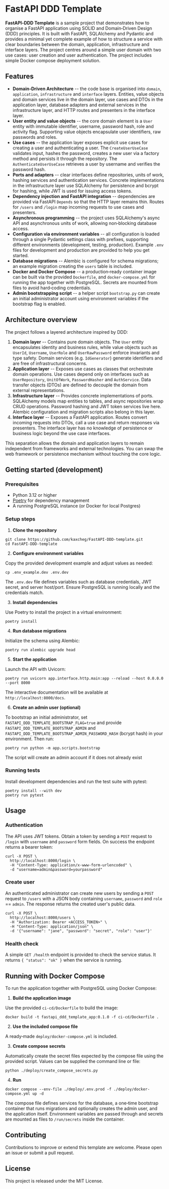 # FastAPI DDD Template

**FastAPI‑DDD Template** is a sample project that demonstrates how to
organise a FastAPI application using SOLID and Domain‑Driven Design (DDD)
principles. It is built with FastAPI, SQLAlchemy and Pydantic and
provides a minimal yet complete example of how to structure a service
with clear boundaries between the domain, application, infrastructure
and interface layers. The project centres around a simple user domain
with two use cases: user creation and user authentication. The project 
includes simple Docker compose deployment solution.

## Features

-   **Domain‑Driven Architecture** -- the code base is organised into
    `domain`, `application`, `infrastructure` and `interface` layers.
    Entities, value objects and domain services live in the domain
    layer, use cases and DTOs in the application layer, database
    adapters and external services in the infrastructure layer, and HTTP
    routes and presenters in the interface layer.
-   **User entity and value objects** -- the core domain element is a
    `User` entity with immutable identifier, username, password hash,
    role and activity flag.
    Supporting value objects encapsulate user identifiers, raw passwords
    and roles.
-   **Use cases** -- the application layer exposes explicit use cases
    for creating a user and authenticating a user. The
    `CreateUserUseCase` validates input, hashes the password, creates a
    new user via a factory method and persists it through the repository.
    The `AuthenticateUserUseCase` retrieves a user by username and
    verifies the password hash.
-   **Ports and adapters** -- clear interfaces define repositories,
    units of work, hashing services and authentication services.
    Concrete implementations in the infrastructure layer use SQLAlchemy
    for persistence and bcrypt for hashing, while JWT is used for
    issuing access tokens.
-   **Dependency injection and FastAPI integration** -- dependencies are
    provided via FastAPI `Depends` so that the HTTP layer remains thin.
    Routes for `/users` and `/login` map incoming requests to use cases
    and presenters.
-   **Asynchronous programming** -- the project uses SQLAlchemy's async
    API and asynchronous units of work, allowing non‑blocking database
    access.
-   **Configuration via environment variables** -- all configuration is
    loaded through a single Pydantic settings class with prefixes,
    supporting different environments (development, testing, production).
    Example `.env` files for development and production are provided to
    help you get started.
-   **Database migrations** -- Alembic is configured for schema
    migrations; an example migration creating the `users` table is
    included.
-   **Docker and Docker Compose** -- a production‑ready container image
    can be built via the provided `Dockerfile`, and `docker‑compose.yml` for running
    the app together with PostgreSQL. Secrets are mounted from files to
    avoid hard‑coding credentials.
-   **Admin bootstrapping script** -- a helper script `bootstrap.py`
    can create an initial administrator account using environment
    variables if the bootstrap flag is enabled.

## Architecture overview

The project follows a layered architecture inspired by DDD:

1.  **Domain layer** -- Contains pure domain objects. The `User` entity
    encapsulates identity and business rules, while value objects such
    as `UserId`, `Username`, `UserRole` and `UserRawPassword` enforce
    invariants and type safety. Domain services (e.g. `IdGenerator`)
    generate identifiers and are free of infrastructural concerns.
2.  **Application layer** -- Exposes use cases as classes that
    orchestrate domain operations. Use cases depend only on interfaces
    such as `UserRepository`, `UnitOfWork`, `PasswordHasher` and
    `AuthService`. Data transfer objects (DTOs) are defined to decouple
    the domain from external representations.
3.  **Infrastructure layer** -- Provides concrete implementations of
    ports. SQLAlchemy models map entities to tables, and async
    repositories wrap CRUD operations. Password hashing and JWT token
    services live here. Alembic configuration and migration scripts also
    belong in this layer.
4.  **Interface layer** -- Exposes a FastAPI application. Routes convert
    incoming requests into DTOs, call a use case and return responses
    via presenters. The interface layer has no knowledge of persistence
    or business logic beyond the use case interfaces.

This separation allows the domain and application layers to remain
independent from frameworks and external technologies. You can swap the
web framework or persistence mechanism without touching the core logic.

## Getting started (development)

### Prerequisites

-   Python 3.12 or higher
-   [Poetry](https://python-poetry.org/) for dependency management
-   A running PostgreSQL instance (or Docker for local Postgres)

### Setup steps

1.  **Clone the repository**

```
git clone https://github.com/kaxcheg/FastAPI-DDD-template.git
cd FastAPI-DDD-template
```

2.  **Configure environment variables**

Copy the provided development example and adjust values as needed:

```
cp .env_example.dev .env.dev
```

The `.env.dev` file defines variables such as database credentials, JWT
secret, and server host/port.
Ensure PostgreSQL is running locally and the credentials match.

3.  **Install dependencies**

Use Poetry to install the project in a virtual environment:

```
poetry install
```

4.  **Run database migrations**

Initialize the schema using Alembic:

```
poetry run alembic upgrade head
```

5.  **Start the application**

Launch the API with Uvicorn:

```
poetry run uvicorn app.interface.http.main:app --reload --host 0.0.0.0 --port 8000
```

The interactive documentation will be available at
`http://localhost:8000/docs`.

6.  **Create an admin user (optional)**

To bootstrap an initial administrator, set `FASTAPI_DDD_TEMPLATE_BOOTSTRAP_FLAG=true`
and provide `FASTAPI_DDD_TEMPLATE_BOOTSTRAP_ADMIN` and `FASTAPI_DDD_TEMPLATE_BOOTSTRAP_ADMIN_PASSWORD_HASH` (bcrypt hash) in
your environment. Then run:

```
poetry run python -m app.scripts.bootstrap
```

The script will create an admin account if it does not already
exist

### Running tests

Install development dependencies and run the test suite with pytest:

```
poetry install --with dev
poetry run pytest
```

## Usage

### Authentication

The API uses JWT tokens. Obtain a token by sending a `POST` request to
`/login` with `username` and `password` form fields. On success the
endpoint returns a bearer token:

```
curl -X POST \
  http://localhost:8000/login \
  -H "Content-Type: application/x-www-form-urlencoded" \
  -d "username=admin&password=yourpassword"
```

### Create user

An authenticated administrator can create new users by sending a `POST`
request to `/users` with a JSON body containing `username`, `password`
and `role` == `admin`.
The response returns the created user's public data.

```
curl -X POST \
  http://localhost:8000/users \
  -H "Authorization: Bearer <ACCESS_TOKEN>" \
  -H "Content-Type: application/json" \
  -d '{"username": "jane", "password": "secret", "role": "user"}'
```

### Health check

A simple `GET /health` endpoint is provided to check the service status.
It returns `{ "status": "ok" }` when the service is
running.

## Running with Docker Compose

To run the application together with PostgreSQL using Docker Compose:

1.  **Build the application image**

Use the provided `ci-cd/Dockerfile` to build the image:

```
docker build -t fastapi_ddd_template_app:0.1.0 -f ci-cd/Dockerfile .
```

2.  **Use the included compose file**

A ready‑made `deploy/docker-compose.yml` is included. 

3.  **Create compose secrets**

Automatically create the secret files expected by the compose file using the provided script. Values can be supplied the command line or file:

```
python ./deploy/create_compose_secrets.py
```

4.  **Run**

```
docker compose --env-file ./deploy/.env.prod -f ./deploy/docker-compose.yml up -d

```

The compose file defines services for the database, a one‑time bootstrap
container that runs migrations and optionally creates the admin user,
and the application itself.
Environment variables are passed through and secrets are mounted as
files to `/run/secrets` inside the container.

## Contributing

Contributions to improve or extend this template are welcome. Please
open an issue or submit a pull request.

## License

This project is released under the MIT License.